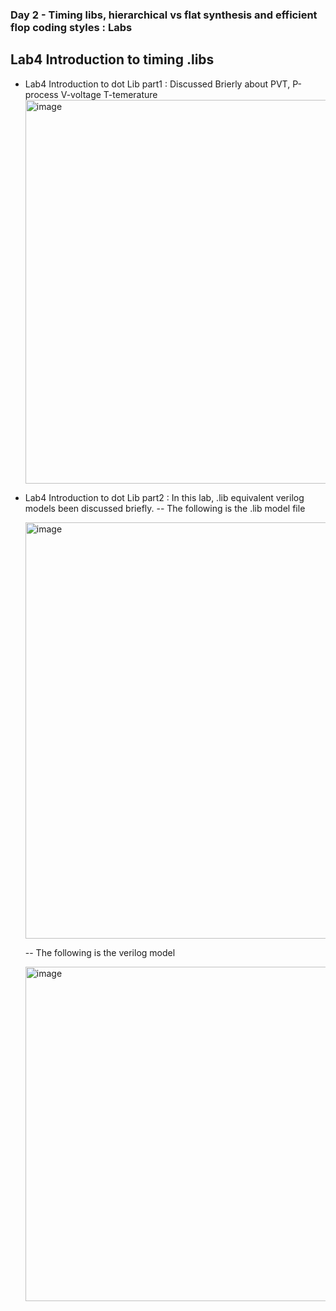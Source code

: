 ### Day 2 - Timing libs, hierarchical vs flat synthesis and efficient flop coding styles : Labs


## Lab4 Introduction to timing .libs

- Lab4 Introduction to dot Lib part1 : Discussed Brierly about PVT, P-process V-voltage T-temerature
  <img width="1197" height="614" alt="image" src="https://github.com/user-attachments/assets/d0a73c01-2caa-40cf-a806-2b1c8b69bf0d" />

- Lab4 Introduction to dot Lib part2 : In this lab, .lib equivalent verilog models been discussed briefly.
     -- The following is the .lib model file
  
  <img width="972" height="666" alt="image" src="https://github.com/user-attachments/assets/ba674393-62fe-40cc-8097-ec1751bcb8fd" />
  
     -- The following is the verilog model
  
  <img width="757" height="535" alt="image" src="https://github.com/user-attachments/assets/3486ecfb-98f2-4d35-8a42-36ad86cc1cb3" />


